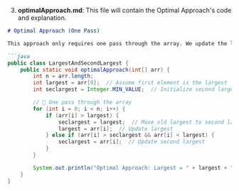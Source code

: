 
3. **optimalApproach.md**: This file will contain the Optimal Approach's code and explanation.

```markdown
# Optimal Approach (One Pass)

This approach only requires one pass through the array. We update the largest and second largest elements as we go.

```java
public class LargestAndSecondLargest {
    public static void optimalApproach(int[] arr) {
        int n = arr.length;
        int largest = arr[0];  // Assume first element is the largest
        int seclargest = Integer.MIN_VALUE;  // Initialize second largest

        // 🔁 One pass through the array
        for (int i = 0; i < n; i++) {
            if (arr[i] > largest) {
                seclargest = largest;  // Move old largest to second largest
                largest = arr[i];  // Update largest
            } else if (arr[i] > seclargest && arr[i] < largest) {
                seclargest = arr[i];  // Update second largest
            }
        }

        System.out.println("Optimal Approach: Largest = " + largest + ", Second Largest = " + seclargest);
    }
}
